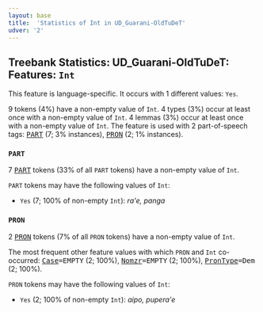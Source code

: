 ```yaml
---
layout: base
title:  'Statistics of Int in UD_Guarani-OldTuDeT'
udver: '2'
---
```


## Treebank Statistics: UD_Guarani-OldTuDeT: Features: `Int`

This feature is language-specific.
It occurs with 1 different values: `Yes`.

9 tokens (4%) have a non-empty value of `Int`.
4 types (3%) occur at least once with a non-empty value of `Int`.
4 lemmas (3%) occur at least once with a non-empty value of `Int`.
The feature is used with 2 part-of-speech tags: <tt><a href="gn_oldtudet-pos-PART.html">PART</a></tt> (7; 3% instances), <tt><a href="gn_oldtudet-pos-PRON.html">PRON</a></tt> (2; 1% instances).

### `PART`

7 <tt><a href="gn_oldtudet-pos-PART.html">PART</a></tt> tokens (33% of all `PART` tokens) have a non-empty value of `Int`.

`PART` tokens may have the following values of `Int`:

* `Yes` (7; 100% of non-empty `Int`): <em>ra'e, panga</em>

### `PRON`

2 <tt><a href="gn_oldtudet-pos-PRON.html">PRON</a></tt> tokens (7% of all `PRON` tokens) have a non-empty value of `Int`.

The most frequent other feature values with which `PRON` and `Int` co-occurred: <tt><a href="gn_oldtudet-feat-Case.html">Case</a></tt><tt>=EMPTY</tt> (2; 100%), <tt><a href="gn_oldtudet-feat-Nomzr.html">Nomzr</a></tt><tt>=EMPTY</tt> (2; 100%), <tt><a href="gn_oldtudet-feat-PronType.html">PronType</a></tt><tt>=Dem</tt> (2; 100%).

`PRON` tokens may have the following values of `Int`:

* `Yes` (2; 100% of non-empty `Int`): <em>aipo, pupera'e</em>

